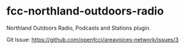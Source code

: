# fcc-northland-outdoors-radio
Northland Outdoors Radio, Podcasts and Stations plugin.

Git Issue: https://github.com/openfcci/areavoices-network/issues/3
